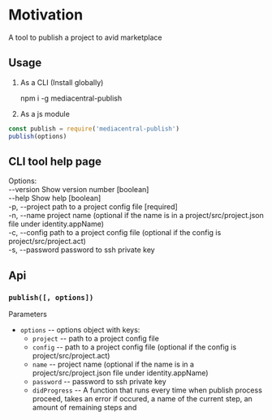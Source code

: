 # Motivation
A tool to publish a project to avid marketplace

## Usage

1. As a CLI (Install globally)

    npm i -g mediacentral-publish
  
2. As a js module

```js
const publish = require('mediacentral-publish')
publish(options)
```

## CLI tool help page  

Options:  
  --version       Show version number                       [boolean]  
  --help          Show help                                 [boolean]  
  -p, --project  path to a project config file              [required]  
  -n, --name     project name (optional if the name is in a project/src/project.json file under identity.appName)  
  -c, --config   path to a project config file (optional if the config is project/src/project.act)    
  -s, --password password to ssh private key  

## Api

### `publish([, options])`

Parameters

- `options` -- options object with keys:
  - `project` -- path to a project config file  
  - `config` -- path to a project config file (optional if the config is project/src/project.act)  
  - `name` -- project name (optional if the name is in a project/src/project.json file under identity.appName)  
  - `password` -- password to ssh private key  
  - `didProgress` -- A function that runs every time when publish process proceed, takes an error if occured, a name of the current step, an amount of remaining steps and